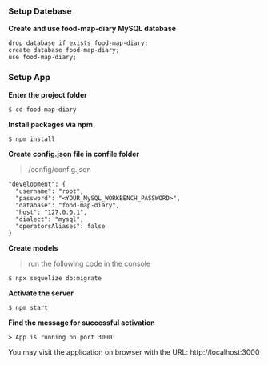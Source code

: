 ### Setup Datebase

**Create and use food-map-diary MySQL database**

```
drop database if exists food-map-diary;
create database food-map-diary;
use food-map-diary;
```

### Setup App

**Enter the project folder**

```
$ cd food-map-diary
```

**Install packages via npm**

```
$ npm install
```

**Create config.json file in confile folder**

> /config/config.json
```
"development": {
  "username": "root",
  "password": "<YOUR_MySQL_WORKBENCH_PASSWORD>",
  "database": "food-map-diary",
  "host": "127.0.0.1",
  "dialect": "mysql",
  "operatorsAliases": false
}

```

**Create models**

> run the following code in the console
```
$ npx sequelize db:migrate
```

**Activate the server**

```
$ npm start
```

**Find the message for successful activation**

```
> App is running on port 3000!
```
You may visit the application on browser with the URL: http://localhost:3000
